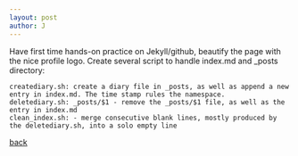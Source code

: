 ```yaml
---
layout: post
author: J
---
```


Have first time hands-on practice on Jekyll/github, beautify the page with the
nice profile logo. Create several script to handle index.md and _posts
directory:

```
creatediary.sh: create a diary file in _posts, as well as append a new entry in index.md. The time stamp rules the namespace.
deletediary.sh: _posts/$1 - remove the _posts/$1 file, as well as the entry in index.md
clean_index.sh: - merge consecutive blank lines, mostly produced by the deletediary.sh, into a solo empty line
```

[back](https://yifanjiang.github.io/)
